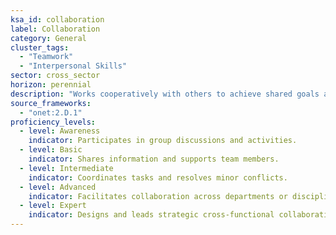 ```yaml
---
ksa_id: collaboration
label: Collaboration
category: General
cluster_tags: 
  - "Teamwork"
  - "Interpersonal Skills"
sector: cross_sector
horizon: perennial
description: "Works cooperatively with others to achieve shared goals and support group efforts."
source_frameworks: 
  - "onet:2.D.1"
proficiency_levels:
  - level: Awareness
    indicator: Participates in group discussions and activities.
  - level: Basic
    indicator: Shares information and supports team members.
  - level: Intermediate
    indicator: Coordinates tasks and resolves minor conflicts.
  - level: Advanced
    indicator: Facilitates collaboration across departments or disciplines.
  - level: Expert
    indicator: Designs and leads strategic cross‑functional collaboration initiatives.
---
```


